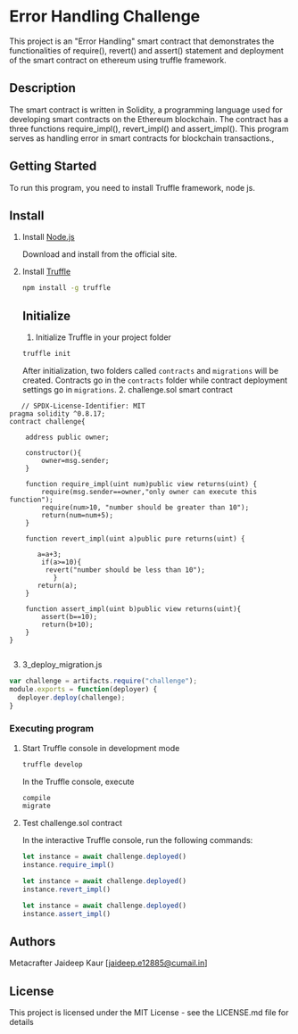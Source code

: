 # Error Handling Challenge

This project is an "Error Handling" smart contract that demonstrates the functionalities of require(), revert() and assert() statement and deployment of the smart contract on ethereum using truffle framework.

## Description

The smart contract is written in Solidity, a programming language used for developing smart contracts on the Ethereum blockchain. The contract has a three functions require_impl(), revert_impl() and assert_impl(). This program serves as handling error in smart contracts for blockchain transactions.,

## Getting Started
To run this program, you need to install Truffle framework, node js.
## Install
1. Install [Node.js](https://nodejs.org)

   Download and install from the official site.

2. Install [Truffle](https://github.com/trufflesuite/truffle)

   ```bash
   npm install -g truffle
   ```
   ## Initialize
   
   1. Initialize Truffle in your project folder

   ```bash
   truffle init
   ```
   After initialization, two folders called `contracts` and `migrations` will be created. Contracts go in the `contracts` folder while contract deployment settings go in `migrations`.
   2. challenge.sol smart contract

```solidity
   // SPDX-License-Identifier: MIT
pragma solidity ^0.8.17;
contract challenge{

    address public owner;

    constructor(){
        owner=msg.sender;
    }

    function require_impl(uint num)public view returns(uint) {
        require(msg.sender==owner,"only owner can execute this function");
        require(num>10, "number should be greater than 10");
        return(num=num+5);
    }

    function revert_impl(uint a)public pure returns(uint) {

       a=a+3;
        if(a>=10){
         revert("number should be less than 10");     
           }
       return(a); 
    }

    function assert_impl(uint b)public view returns(uint){
        assert(b==10);
        return(b+10);
    }
}
 
   ```
3. 3_deploy_migration.js 
```javascript
var challenge = artifacts.require("challenge");
module.exports = function(deployer) {
  deployer.deploy(challenge);
}
```
### Executing program
1. Start Truffle console in development mode

   ```bash
   truffle develop
   ```

   In the Truffle console, execute

   ```bash
   compile
   migrate
   ```
2. Test challenge.sol contract

   In the interactive Truffle console, run the following commands:

   ```javascript
   let instance = await challenge.deployed()
   instance.require_impl()
   ```
   ```javascript
   let instance = await challenge.deployed()
   instance.revert_impl()
   ```
   ```javascript
   let instance = await challenge.deployed()
   instance.assert_impl()
   ```
## Authors

Metacrafter Jaideep Kaur
[jaideep.e12885@cumail.in]

## License

This project is licensed under the MIT License - see the LICENSE.md file for details

